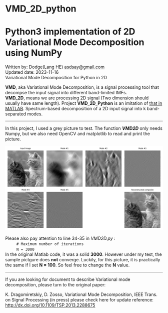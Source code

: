 # VMD_2D_python
# Python3 implementation of 2D Variational Mode Decomposition using NumPy

Written by: Dodge(Lang HE) asdsay@gmail.com <br />
Updated date: 2023-11-16 <br />
Variational Mode Decomposition for Python in 2D

**VMD**, aka Variational Mode Decomposition, is a signal processing tool that decompse the input signal into different band-limited IMFs. <br />
**VMD_2D**, means we are processing 2D signal (Two dimension should usually have same length). Project **VMD_2D_Python**  is an imitation of [that in MATLAB](https://uk.mathworks.com/matlabcentral/fileexchange/45918-two-dimensional-variational-mode-decomposition?s_tid=mwa_osa_a). Spectrum-based decomposition of a 2D input signal into k band-separated modes. 

-------

In this project, I used a grey picture to test. The function ***VMD2D*** only needs Numpy, but we also need OpenCV and matplotlib to read and print the picture. 

![TestResule](Test_N100.png)


Please also pay attention to line 34-35 in *VMD2D.py* : <br />
`     # Maximum number of iterations`<br />
`     N = 3000`
<br /> In the original Matlab code, it was a solid **3000**. However under my test, the sample pictgure does **not** converge. Luckily, for this picture, it is practically the same if I set **N = 100**. So feel free to change the **N** value.

-------

If you are looking for document to describe Variational mode decomposition, please turn to the original paper:

K. Dragomiretskiy, D. Zosso, Variational Mode Decomposition, IEEE Trans. on Signal Processing (in press)
please check here for update reference: 
http://dx.doi.org/10.1109/TSP.2013.2288675
